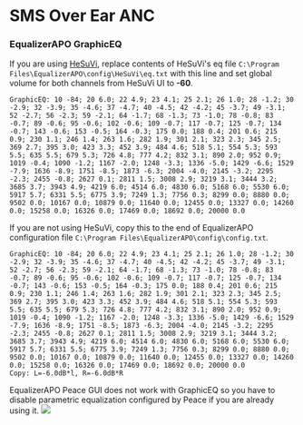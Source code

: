 # SMS Over Ear ANC
### EqualizerAPO GraphicEQ
If you are using [HeSuVi](https://sourceforge.net/projects/hesuvi/), replace contents of HeSuVi's eq file `C:\Program Files\EqualizerAPO\config\HeSuVi\eq.txt` with this line and set global volume for both channels from HeSuVi UI to **-60**.
```
GraphicEQ: 10 -84; 20 6.0; 22 4.9; 23 4.1; 25 2.1; 26 1.0; 28 -1.2; 30 -2.9; 32 -3.9; 35 -4.6; 37 -4.7; 40 -4.5; 42 -4.2; 45 -3.7; 49 -3.1; 52 -2.7; 56 -2.3; 59 -2.1; 64 -1.7; 68 -1.3; 73 -1.0; 78 -0.8; 83 -0.7; 89 -0.6; 95 -0.6; 102 -0.6; 109 -0.7; 117 -0.7; 125 -0.7; 134 -0.7; 143 -0.6; 153 -0.5; 164 -0.3; 175 0.0; 188 0.4; 201 0.6; 215 0.9; 230 1.1; 246 1.4; 263 1.6; 282 1.9; 301 2.1; 323 2.3; 345 2.5; 369 2.7; 395 3.0; 423 3.3; 452 3.9; 484 4.6; 518 5.1; 554 5.3; 593 5.5; 635 5.5; 679 5.3; 726 4.8; 777 4.2; 832 3.1; 890 2.0; 952 0.9; 1019 -0.4; 1090 -1.2; 1167 -2.0; 1248 -3.3; 1336 -5.0; 1429 -6.6; 1529 -7.9; 1636 -8.9; 1751 -8.5; 1873 -6.3; 2004 -4.0; 2145 -3.2; 2295 -2.3; 2455 -0.8; 2627 0.1; 2811 1.5; 3008 2.9; 3219 3.1; 3444 3.2; 3685 3.7; 3943 4.9; 4219 6.0; 4514 6.0; 4830 6.0; 5168 6.0; 5530 6.0; 5917 5.7; 6331 5.5; 6775 3.9; 7249 1.3; 7756 0.3; 8299 0.0; 8880 0.0; 9502 0.0; 10167 0.0; 10879 0.0; 11640 0.0; 12455 0.0; 13327 0.0; 14260 0.0; 15258 0.0; 16326 0.0; 17469 0.0; 18692 0.0; 20000 0.0
```
If you are not using HeSuVi, copy this to the end of EqualizerAPO configuration file `C:\Program Files\EqualizerAPO\config\config.txt`.
```
GraphicEQ: 10 -84; 20 6.0; 22 4.9; 23 4.1; 25 2.1; 26 1.0; 28 -1.2; 30 -2.9; 32 -3.9; 35 -4.6; 37 -4.7; 40 -4.5; 42 -4.2; 45 -3.7; 49 -3.1; 52 -2.7; 56 -2.3; 59 -2.1; 64 -1.7; 68 -1.3; 73 -1.0; 78 -0.8; 83 -0.7; 89 -0.6; 95 -0.6; 102 -0.6; 109 -0.7; 117 -0.7; 125 -0.7; 134 -0.7; 143 -0.6; 153 -0.5; 164 -0.3; 175 0.0; 188 0.4; 201 0.6; 215 0.9; 230 1.1; 246 1.4; 263 1.6; 282 1.9; 301 2.1; 323 2.3; 345 2.5; 369 2.7; 395 3.0; 423 3.3; 452 3.9; 484 4.6; 518 5.1; 554 5.3; 593 5.5; 635 5.5; 679 5.3; 726 4.8; 777 4.2; 832 3.1; 890 2.0; 952 0.9; 1019 -0.4; 1090 -1.2; 1167 -2.0; 1248 -3.3; 1336 -5.0; 1429 -6.6; 1529 -7.9; 1636 -8.9; 1751 -8.5; 1873 -6.3; 2004 -4.0; 2145 -3.2; 2295 -2.3; 2455 -0.8; 2627 0.1; 2811 1.5; 3008 2.9; 3219 3.1; 3444 3.2; 3685 3.7; 3943 4.9; 4219 6.0; 4514 6.0; 4830 6.0; 5168 6.0; 5530 6.0; 5917 5.7; 6331 5.5; 6775 3.9; 7249 1.3; 7756 0.3; 8299 0.0; 8880 0.0; 9502 0.0; 10167 0.0; 10879 0.0; 11640 0.0; 12455 0.0; 13327 0.0; 14260 0.0; 15258 0.0; 16326 0.0; 17469 0.0; 18692 0.0; 20000 0.0
Copy: L=-6.0dB*l, R=-6.0dB*R
```
EqualizerAPO Peace GUI does not work with GraphicEQ so you have to disable parametric equalization configured by Peace if you are already using it.
![](https://raw.githubusercontent.com/jaakkopasanen/AutoEq/master/results/Headphone.com/innerfidelity/onear/SMS%20Over%20Ear%20ANC/SMS%20Over%20Ear%20ANC.png)
